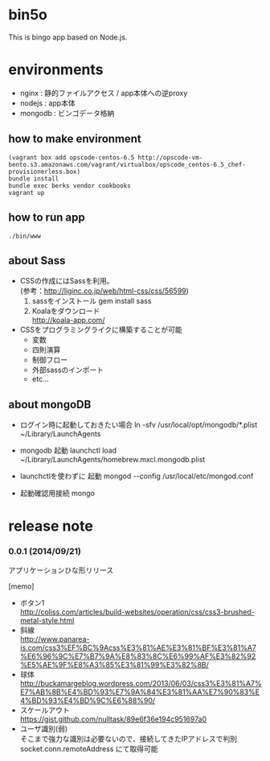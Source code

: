 # bin5o
This is bingo app based on Node.js.

# environments
- nginx : 静的ファイルアクセス / app本体への逆proxy
- nodejs : app本体
- mongodb : ビンゴデータ格納

## how to make environment
    (vagrant box add opscode-centos-6.5 http://opscode-vm-bento.s3.amazonaws.com/vagrant/virtualbox/opscode_centos-6.5_chef-provisionerless.box)
    bundle install
    bundle exec berks vendor cookbooks
    vagrant up

## how to run app
    ./bin/www

## about Sass
- CSSの作成にはSassを利用。<br>
(参考：http://liginc.co.jp/web/html-css/css/56599)
  1. sassをインストール
          gem install sass
  2. Koalaをダウンロード<br>
     http://koala-app.com/
- CSSをプログラミングライクに構築することが可能
  - 変数
  - 四則演算
  - 制御フロー
  - 外部sassのインポート
  - etc...

## about mongoDB
- ログイン時に起動しておきたい場合
ln -sfv /usr/local/opt/mongodb/*.plist ~/Library/LaunchAgents

- mongodb 起動
launchctl load ~/Library/LaunchAgents/homebrew.mxcl.mongodb.plist

- launchctlを使わずに 起動
mongod --config /usr/local/etc/mongod.conf

- 起動確認用接続
mongo

# release note
### 0.0.1 (2014/09/21)
アプリケーションひな形リリース

[memo]
- ボタン1<br>
http://coliss.com/articles/build-websites/operation/css/css3-brushed-metal-style.html
- 斜線<br>
http://www.panarea-is.com/css3%EF%BC%9Acss%E3%81%AE%E3%81%BF%E3%81%A7%E6%96%9C%E7%B7%9A%E8%83%8C%E6%99%AF%E3%82%92%E5%AE%9F%E8%A3%85%E3%81%99%E3%82%8B/
- 球体<br>
http://buckamargeblog.wordpress.com/2013/06/03/css3%E3%81%A7%E7%AB%8B%E4%BD%93%E7%9A%84%E3%81%AA%E7%90%83%E4%BD%93%E4%BD%9C%E6%88%90/
- スケールアウト<br>
https://gist.github.com/nulltask/89e6f36e194c951697a0
- ユーザ識別(弱)<br>
そこまで強力な識別は必要ないので、接続してきたIPアドレスで判別
      socket.conn.remoteAddress
にて取得可能
